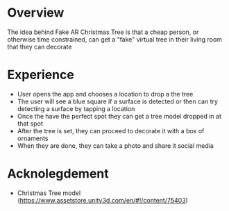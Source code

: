 # Overview

The idea behind Fake AR Christmas Tree is that a cheap person,
or otherwise time constrained, can get a "fake" virtual tree in their living room that they can
decorate


# Experience

* User opens the app and chooses a location to drop a the tree
* The user will see a blue square if a surface is detected or then can try detecting a surface by tapping a location
* Once the have the perfect spot they can get a tree model dropped in at that spot
* After the tree is set, they can proceed to decorate it with a box of ornaments
* When they are done, they can take a photo and share it social media

# Acknolegdement

* Christmas Tree model (https://www.assetstore.unity3d.com/en/#!/content/75403)
